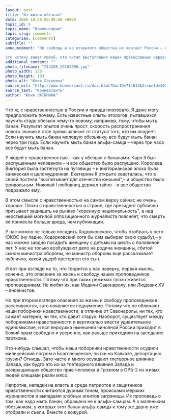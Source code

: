 ```yaml
---
layout: post
title: "Из жизни обезьян"
date: 2006-10-29 00:00:00 +0000
topic_id: 9
topic_name: "Комментарии"
topic_slug: comments
categories: [comments]
subtitle: ""
announcement: "Не свободы и не открытого общества не хватает России – ей не хватает нравственности.

Эту истину знает любой, кто читал выступления наших православных иерархов, равно как и приближенных к ним патриотов. Россию, как и растленный западный социум, губит отсутствие жертвенности и любви."
additional_content: ""
photo_filename: "214208_29102006.jpg"
photo_width: 128
photo_height: 183
photo_alt: "Юлия Латынина"
source_url: "http://www.kommersant.ru/doc.html?DocID=714613&IssueId=30229"
source_text: "Коммерсантъ"
author: "Юлия ЛАТЫНИНА"
---
```

Что ж, с нравственностью в России и правда плоховато. Я даже могу предположить почему. Есть известные опыты этологов, пытавшихся научить стадо обезьян чему-то новому, например, тому, чтобы мыть банан. Результат опытов очень прост: скорость распространения нового знания в стае прямо зависит от статуса того, кто им владеет. Если научить мыть банан молодую обезьянку, все будут мыть банан через три года. Если научить мыть банан альфа-самца – через три часа все будут мыть банан.

У людей с нравственностью – как у обезьян с бананами. Карл II был распущенным человеком – и все общество было распущено. Королева Виктория была застегнута на пуговицы – и викторианская эпоха была ханжеская и целомудренная. Екатерина II открыто хвасталась, что в своей постели "воспитывает для отечества юношей",– и общество было фривольным. Николай I любовниц держал тайно – и все общество подражало ему.

В этом смысле с нравственностью на самом верху сейчас не очень хорошо. Плохо с нравственностью в стране, где президент публично призывает защищать на рынках "коренную национальность", а над неостывшей могилой оппозиционного журналиста поясняет, что смерть ее принесла больше вреда, чем публикации.

У нас можно не только посадить Ходорковского, чтобы отобрать у него ЮКОС (ну ладно, Ходорковский хотя бы сам выбирал свою судьбу),– у нас можно заодно посадить женщину с детьми на шесть с половиной лет. У нас не только возбуждают дело на родича женщины, сбитой сыном министра обороны, но министр обороны еще рассказывает публично, какой ущерб претерпел его сын.

И вот при взгляде на то, что творится у нас наверху, первая мысль, конечно, это опасение за жизнь и свободу наших проповедников нравственности. Потому что при таких режимах плохо живется проповедникам. Не любят их, как Медичи Савонаролу, или Людовик XV – янсенистов.

Но при втором взгляде опасения за жизнь и свободу проповедников рассеиваются, зато появляется недоумение. Потому что не обличают наши поборники нравственности, в отличие от Савонаролы, ни тех, кто сажает матерей, ни тех, кто давит старух. Наоборот, существует между поборниками нравственности и вертикалью власти удивительное единомыслие, и вся верхушка нынешней чиновной России приходит в Божий храм свободно и уверенно, как раньше приходили на заседание парткома.

Кто-нибудь слышал, чтобы наши поборники нравственности осудили милицейский погром в Благовещенске, пытки на Кавказе, депортацию грузин? Отнюдь. Зато часто и много осуждают тлетворное влияние Запада, как будто это из-за тлетворного влияния Запада и развращающих общество прав человека в Грозном в ОРБ-2 из живых людей клещами рвали мясо.

Напротив, нападки на власть в среде патриотов и защитников нравственности считаются дурным тоном, происками мерзких журналистов и выпадами злобных агентов заграницы. Их проповедь о том, как надо мыть банан, обращена не к альфа-самцам. А к маленьким обезьянкам, у которых этот банан альфа-самцы к тому же давно уже отобрали и съели. Вместе с кожурой.
